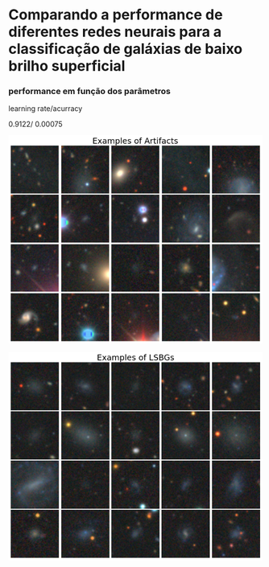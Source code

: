 # Comparando a performance de diferentes redes neurais para a classificação de galáxias de baixo brilho superficial

### performance em função dos parâmetros

learning rate/acurracy

0.9122/ 0.00075

![alt text](https://github.com/Manuelstv/VIT-LSBGs/blob/main/img_artifacts.png?raw=true)

![alt text](https://github.com/Manuelstv/VIT-LSBGs/blob/main/img_lsbgs.png?raw=true)
